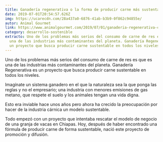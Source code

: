 ```yaml
---
title: Ganadería regenerativa o la forma de producir carne más sustentable
date: 2019-07-01T20:54:57.626Z
img: https://ucarecdn.com/28a437a0-6876-41ab-b3b9-0f862c94855e/
autor: Animal Gourmet
link: https://www.animalgourmet.com/2019/07/01/ganaderia-regenerativa-carne-mas-sustentable/
category: desarrollo-sostenible
extracto: Uno de los problemas más serios del consumo de carne de res es que es
  una de las industrias más contaminantes del planeta. Ganadería Regenerativa es
  un proyecto que busca producir carne sustentable en todos los niveles.
---
```

Uno de los problemas más serios del consumo de carne de res es que es una de las industrias más contaminantes del planeta. Ganadería Regenerativa es un proyecto que busca producir carne sustentable en todos los niveles.

Imagínate un sistema ganadero en el que la naturaleza sea la que ponga las reglas y no el empresario; una industria con menores emisiones de gas metano, que respete el suelo y los animales tengan una vida digna.

Esto era inviable hace unos años pero ahora ha crecido la preocupación por hacer de la industria cárnica un modelo sustentable.

Todo empezó con un proyecto que intentaba rescatar el modelo de negocio de una granja de vacas en Chiapas. Hoy, después de haber encontrado una fórmula de producir carne de forma sustentable, nació este proyecto de promoción y difusión.